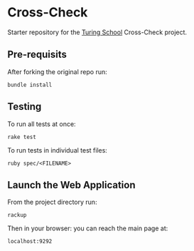 # Cross-Check

Starter repository for the [Turing School](https://turing.io/) Cross-Check project.

## Pre-requisits
After forking the original repo run:
```
bundle install
```

## Testing
To run all tests at once:
```
rake test
```

To run tests in individual test files:
```
ruby spec/<FILENAME>
```

## Launch the Web Application
From the project directory run:
```
rackup
```
Then in your browser: you can reach the main page at:
```
localhost:9292
```